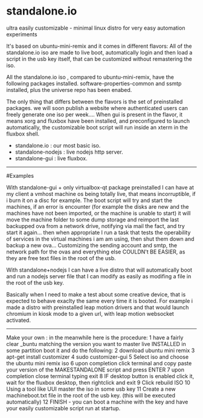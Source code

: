 # standalone.io
ultra easily customizable - minimal linux distro for very easy automation experiments

It's based on ubuntu-mini-remix and it comes in different flavors:
All of the standalone.io iso are made to live boot, automatically login and then load
a script in the usb key itself, that can be customized without remastering the iso.

All the standalone.io iso , compared to ubuntu-mini-remix, have the following packages installed.
software-properties-common and ssmtp installed, plus the universe repo has been enabed.

The only thing that differs between the flavors is the set of preinstalled packages.
we will soon publish a website where authenticated users can freely generate one iso per week....
When gui is present in the flavor, it means xorg and fluxbox have been installed, and preconfigured
to launch automatically, the customizable boot script will run inside an xterm in the fluxbox shell.

- standalone.io : our most basic iso.
- standalone-nodejs : live nodejs http server.
- standalone-gui : live fluxbox.

----

#Examples

With standalone-gui + only virtualbox-qt package preinstalled I can have at my client a vmhost machine os being totally live, that means incorruptible, if i burn it on a disc for example. The boot script will try and start the machines, if an error is encounter (for example the disks are new and the machines have not been imported, or the machine is unable to start) it will move the machine folder to some dump storage and reimport the last backupped ova from a network drive, notifying via mail the fact, and try start it again... then when appropriate I run a task that tests the operability of services in the virtual machines i am am using, then shut them down and backup a new ova...
Customizing the sending account and smtp, the network path for the ovas and everything else COULDN't BE EASIER, as they are free text files in the root of the usb.


With standalone+nodejs I can have a live distro that will automatically boot and run a nodejs server file that I can modify as easily as modifing a file in the root of the usb key.


Basically when I need to make a test about some creative device, that is expected to behave exaclty the same every time it is booted.
For example i made a distro with preinstalled leap motion drivers and that would launch chromium in kiosk mode to a given url, with leap motion websocket activated.

----

Make your own :  in the meanwhile here is the procedure:
1 have a fairly clear _buntu matching the version you want to master live INSTALLED in some partition
  boot it and do the following:
2 download ubuntu mini remix
3 apt-get install customizer
4 sudo customizer-gui
5 Select iso and choose the ubuntu mini remix iso
6 upon completion click terminal and copy paste your version of the MAKESTANDALONE script and press ENTER
7 upon completion close terminal typing exit
8 IF desktop button is enabled click it, wait for the fluxbox desktop, then rightclick and exit
9 Click rebuild ISO
10 Using a tool like UUI master the iso in some usb key
11 Create a new machineboot.txt file in the root of the usb key. (this will be executed automatically)
12 FINISH - you can boot a machine with the key and have your easily customizable script run at startup.
